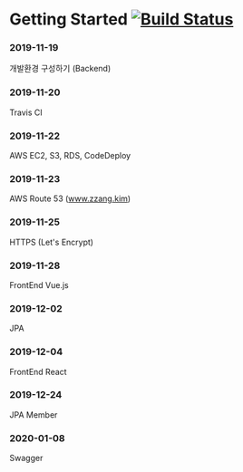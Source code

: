 # Getting Started [![Build Status](https://travis-ci.org/khjzzm/kimzzang.svg?branch=master)](https://travis-ci.org/khjzzm/kimzzang)

### 2019-11-19
개발환경 구성하기 (Backend)

### 2019-11-20
Travis CI

### 2019-11-22
AWS EC2, S3, RDS, CodeDeploy

### 2019-11-23
AWS Route 53 (www.zzang.kim)

### 2019-11-25
HTTPS (Let's Encrypt)

### 2019-11-28
FrontEnd Vue.js

### 2019-12-02
JPA

### 2019-12-04
FrontEnd React

### 2019-12-24
JPA Member

### 2020-01-08
Swagger